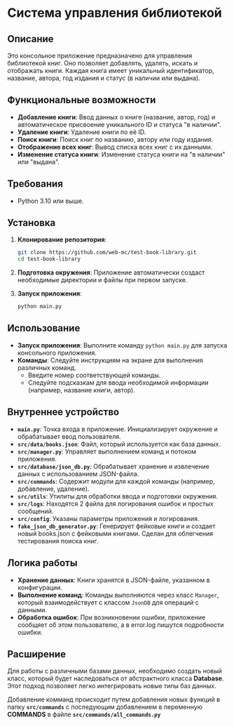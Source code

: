 # Система управления библиотекой

## Описание

Это консольное приложение предназначено для управления библиотекой книг. Оно позволяет добавлять, удалять, искать и отображать книги. Каждая книга имеет уникальный идентификатор, название, автора, год издания и статус (в наличии или выдана).

## Функциональные возможности

- **Добавление книги**: Ввод данных о книге (название, автор, год) и автоматическое присвоение уникального ID и статуса "в наличии".
- **Удаление книги**: Удаление книги по её ID.
- **Поиск книги**: Поиск книг по названию, автору или году издания.
- **Отображение всех книг**: Вывод списка всех книг с их данными.
- **Изменение статуса книги**: Изменение статуса книги на "в наличии" или "выдана".

## Требования

- Python 3.10 или выше.

## Установка

1. **Клонирование репозитория**:
   ```bash
   git clone https://github.com/web-mc/test-book-library.git
   cd test-book-library
   ```

2. **Подготовка окружения**:
   Приложение автоматически создаст необходимые директории и файлы при первом запуске.

3. **Запуск приложения**:
   ```bash
   python main.py
   ```

## Использование

- **Запуск приложения**: Выполните команду `python main.py` для запуска консольного приложения.
- **Команды**: Следуйте инструкциям на экране для выполнения различных команд.
  - Введите номер соответствующей команды.
  - Следуйте подсказкам для ввода необходимой информации (например, название книги, автор).

## Внутреннее устройство

- **`main.py`**: Точка входа в приложение. Инициализирует окружение и обрабатывает ввод пользователя.
- **`src/data/books.json`**: Файл, который используется как база данных.
- **`src/manager.py`**: Управляет выполнением команд и потоком приложения.
- **`src/database/json_db.py`**: Обрабатывает хранение и извлечение данных с использованием JSON-файла.
- **`src/commands`**: Содержит модули для каждой команды (например, добавление, удаление).
- **`src/utils`**: Утилиты для обработки ввода и подготовки окружения.
- **`src/logs`**: Находятся 2 файла для логирования ошибок и простых сообщений.
- **`src/config`**: Указаны параметры приложения и логирования.
- **`fake_json_db_generator.py`**: Генерирует фейковые книги и создает новый books.json с фейковыми книгами. Сделан для облегчения тестирования поиска книг.

## Логика работы

- **Хранение данных**: Книги хранятся в JSON-файле, указанном в конфигурации.
- **Выполнение команд**: Команды выполняются через класс `Manager`, который взаимодействует с классом `JsonDB` для операций с данными.
- **Обработка ошибок**: При возникновении ошибки, приложение сообщяет об этом пользователю, а в error.log пишутся подробности ошибки.

## Расширение
Для работы с различными базами данных, необходимо создать новый класс, который будет наследоваться от абстрактного класса **Database**. Этот подход позволяет легко интегрировать новые типы баз данных.

Добавление комманд происходит путем добавления новых функций в папку **`src/commands`** с последующим добавлением в переменную **COMMANDS** в файле **`src/commands/all_commands.py`**
